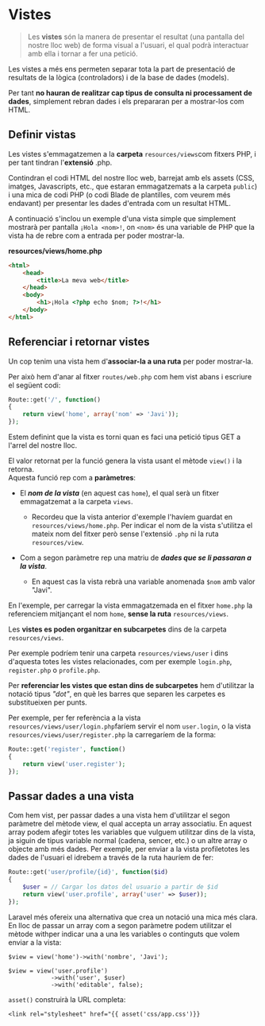 # Vistes

> Les **vistes** són la manera de presentar el resultat (una pantalla del nostre lloc web) de forma visual a l'usuari, el qual podrà interactuar amb ella i tornar a fer una petició. 

Les vistes a més ens permeten separar tota la part de presentació de resultats de la lògica (controladors) i de la base de dades (models). 

Per tant **no hauran de realitzar cap tipus de consulta ni processament de dades**, simplement rebran dades i els prepararan per a mostrar-los com HTML.

## Definir vistas

Les vistes s'emmagatzemen a la **carpeta** `resources/views`com fitxers PHP, i per tant tindran l'**extensió** .php. 

Contindran el codi HTML del nostre lloc web, barrejat amb els assets (CSS, imatges, Javascripts, etc., que estaran emmagatzemats a la carpeta `public`) i una mica de codi PHP (o codi Blade de plantilles, com veurem més endavant) per presentar les dades d'entrada com un resultat HTML.

A continuació s'inclou un exemple d'una vista simple que simplement mostrarà per pantalla `¡Hola <nom>!`, on `<nom>` és una variable de PHP que la vista ha de rebre com a entrada per poder mostrar-la.

**resources/views/home.php**
```html
<html>
    <head>
        <title>La meva web</title>
    </head>
    <body>
        <h1>¡Hola <?php echo $nom; ?>!</h1>
    </body>
</html>
```

## Referenciar i retornar vistes

Un cop tenim una vista hem d'**associar-la a una ruta** per poder mostrar-la. 

Per això hem d'anar al fitxer `routes/web.php` com hem vist abans i escriure el següent codi:

```php
Route::get('/', function()
{
    return view('home', array('nom' => 'Javi'));
});
```


Estem definint que la vista es torni quan es faci una petició tipus GET a l'arrel del nostre lloc. 

El valor retornat per la funció genera la vista usant el mètode `view()` i la retorna.  
Aquesta funció rep com a **paràmetres**:

* El **_nom de la vista_** (en aquest cas `home`), el qual serà un fitxer emmagatzemat a la carpeta `views`.
  * Recordeu que la vista anterior d'exemple l'havíem guardat en `resources/views/home.php`. Per indicar el nom de la vista s'utilitza el mateix nom del fitxer però sense l'extensió `.php` ni la ruta `resources/view`.


* Com a segon paràmetre rep una matriu de **_dades que se li passaran a la vista_**. 
  * En aquest cas la vista rebrà una variable anomenada `$nom` amb valor "Javi".

En l'exemple, per carregar la vista emmagatzemada en el fitxer `home.php` la referenciem mitjançant el nom `home`, **sense la ruta** `resources/views`.

Les **vistes es poden organitzar en subcarpetes** dins de la carpeta `resources/views`.

Per exemple podríem tenir una carpeta `resources/views/user` i dins d'aquesta totes les vistes relacionades, com per exemple `login.php`, `register.php` o `profile.php`. 

Per **referenciar les vistes que estan dins de subcarpetes** hem d'utilitzar la notació tipus _"dot"_, en què les barres que separen les carpetes es substitueixen per punts. 

Per exemple, per fer referència a la vista `resources/views/user/login.php`faríem servir el nom `user.login`, o la vista `resources/views/user/register.php` la carregaríem de la forma:

```php
Route::get('register', function()
{
    return view('user.register');
});
```

## Passar dades a una vista

Com hem vist, per passar dades a una vista hem d'utilitzar el segon paràmetre del mètode view, el qual accepta un array associatiu. En aquest array podem afegir totes les variables que vulguem utilitzar dins de la vista, ja siguin de tipus variable normal (cadena, sencer, etc.) o un altre array o objecte amb més dades. Per exemple, per enviar a la vista profiletotes les dades de l'usuari el idrebem a través de la ruta hauríem de fer:

```php
Route::get('user/profile/{id}', function($id)
{
    $user = // Cargar los datos del usuario a partir de $id
    return view('user.profile', array('user' => $user));
});
```

Laravel més ofereix una alternativa que crea un notació una mica més clara. En lloc de passar un array com a segon paràmetre podem utilitzar el mètode withper indicar una a una les variables o continguts que volem enviar a la vista:

```
$view = view('home')->with('nombre', 'Javi');

$view = view('user.profile')
            ->with('user', $user)
            ->with('editable', false);

```




`asset()` construirà la URL completa:

`<link rel="stylesheet" href="{{ asset('css/app.css')}}`